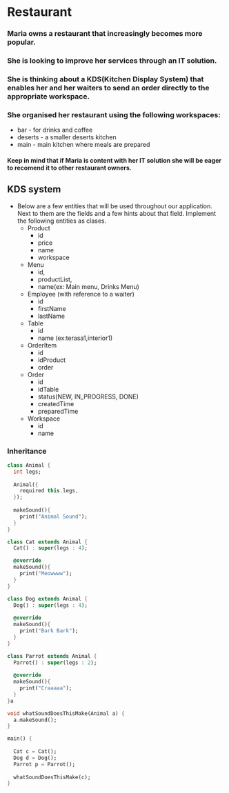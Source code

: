 # Restaurant

### Maria owns a restaurant that increasingly becomes more popular.
### She is looking to improve her services through an IT solution.
### She is thinking about a KDS(Kitchen Display System) that enables her and her waiters to send an order directly to the appropriate workspace.
### She organised her restaurant using the following workspaces:
- bar - for drinks and coffee
- deserts - a smaller deserts kitchen
- main - main kitchen where meals are prepared

#### Keep in mind that if Maria is content with her IT solution she will be eager to recomend it to other restaurant owners.

## KDS system

- Below are a few entities that will be used throughout our application. Next to them are the fields and a few hints about that field. Implement the following entities as clases.
    - Product
        - id
        - price
        - name
        - workspace
    - Menu
        - id,
        - productList,
        - name(ex: Main menu, Drinks Menu)
    - Employee (with reference to a waiter)
        - id
        - firstName
        - lastName
    - Table
        - id
        - name (ex:terasa1,interior1)
    - OrderItem
        - id
        - idProduct
        - order
    - Order
        - id
        - idTable
        - status(NEW, IN_PROGRESS, DONE)
        - createdTime
        - preparedTime
    - Workspace
        - id
        - name

### Inheritance
```dart
class Animal {
  int legs;
  
  Animal({
    required this.legs,
  });
  
  makeSound(){
    print("Animal Sound");
  }
}

class Cat extends Animal {
  Cat() : super(legs : 4);

  @override
  makeSound(){
    print("Meowwww");
  }
}

class Dog extends Animal {
  Dog() : super(legs : 4);
  
  @override
  makeSound(){
    print("Bark Bark");
  }
}

class Parrot extends Animal {
  Parrot() : super(legs : 2);
    
  @override
  makeSound(){
    print("Craaaaa");
  }
}a

void whatSoundDoesThisMake(Animal a) {
  a.makeSound();
}

main() {
 
  Cat c = Cat();
  Dog d = Dog();
  Parrot p = Parrot();
  
  whatSoundDoesThisMake(c);
}

```
